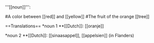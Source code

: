 '''[[noun]]''':

#A color between [[red]] and [[yellow]]
#The fruit of the orange [[tree]]

==Translations==
*noun 1
**[[Dutch]]: [[oranje]]

*noun 2
**[[Dutch]]: [[sinaasappel]], [[appelsien]] (in Flanders)